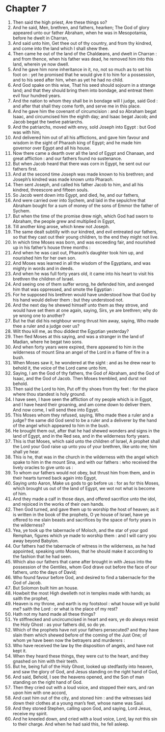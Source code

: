 # Chapter 7

1. Then said the high priest, Are these things so?
2. And he said, Men, brethren, and fathers, hearken; The God of glory appeared unto our father Abraham, when he was in Mesopotamia, before he dwelt in Charran,
3. And said unto him, Get thee out of thy country, and from thy kindred, and come into the land which I shall shew thee.
4. Then came he out of the land of the Chaldæans, and dwelt in Charran : and from thence, when his father was dead, he removed him into this land, wherein ye now dwell.
5. And he gave him none inheritance in it, no, not so much as to set his foot on : yet he promised that he would give it to him for a possession, and to his seed after him, when as yet he had no child.
6. And God spake on this wise, That his seed should sojourn in a strange land; and that they should bring them into bondage, and entreat them evil four hundred years.
7. And the nation to whom they shall be in bondage will I judge, said God : and after that shall they come forth, and serve me in this place.
8. And he gave him the covenant of circumcision : and so Abraham begat Isaac, and circumcised him the eighth day; and Isaac begat Jacob; and Jacob begat the twelve patriarchs.
9. And the patriarchs, moved with envy, sold Joseph into Egypt : but God was with him,
10. And delivered him out of all his afflictions, and gave him favour and wisdom in the sight of Pharaoh king of Egypt; and he made him governor over Egypt and all his house.
11. Now there came a dearth over all the land of Egypt and Chanaan, and great affliction : and our fathers found no sustenance.
12. But when Jacob heard that there was corn in Egypt, he sent out our fathers first.
13. And at the second time Joseph was made known to his brethren; and Joseph’s kindred was made known unto Pharaoh.
14. Then sent Joseph, and called his father Jacob to him, and all his kindred, threescore and fifteen souls.
15. So Jacob went down into Egypt, and died, he, and our fathers,
16. And were carried over into Sychem, and laid in the sepulchre that Abraham bought for a sum of money of the sons of Emmor the father of Sychem.
17. But when the time of the promise drew nigh, which God had sworn to Abraham, the people grew and multiplied in Egypt,
18. Till another king arose, which knew not Joseph.
19. The same dealt subtilly with our kindred, and evil entreated our fathers, so that they cast out their young children, to the end they might not live.
20. In which time Moses was born, and was exceeding fair, and nourished up in his father’s house three months :
21. And when he was cast out, Pharaoh’s daughter took him up, and nourished him for her own son.
22. And Moses was learned in all the wisdom of the Egyptians, and was mighty in words and in deeds.
23. And when he was full forty years old, it came into his heart to visit his brethren the children of Israel.
24. And seeing one of them suffer wrong, he defended him, and avenged him that was oppressed, and smote the Egyptian :
25. For he supposed his brethren would have understood how that God by his hand would deliver them : but they understood not.
26. And the next day he shewed himself unto them as they strove, and would have set them at one again, saying, Sirs, ye are brethren; why do ye wrong one to another?
27. But he that did his neighbour wrong thrust him away, saying, Who made thee a ruler and a judge over us?
28. Wilt thou kill me, as thou diddest the Egyptian yesterday?
29. Then fled Moses at this saying, and was a stranger in the land of Madian, where he begat two sons.
30. And when forty years were expired, there appeared to him in the wilderness of mount Sina an angel of the Lord in a flame of fire in a bush.
31. When Moses saw it, he wondered at the sight : and as he drew near to behold it, the voice of the Lord came unto him,
32. Saying, I am the God of thy fathers, the God of Abraham, and the God of Isaac, and the God of Jacob. Then Moses trembled, and durst not behold.
33. Then said the Lord to him, Put off thy shoes from thy feet : for the place where thou standest is holy ground.
34. I have seen, I have seen the affliction of my people which is in Egypt, and I have heard their groaning, and am come down to deliver them. And now come, I will send thee into Egypt.
35. This Moses whom they refused, saying, Who made thee a ruler and a judge? the same did God send to be a ruler and a deliverer by the hand of the angel which appeared to him in the bush.
36. He brought them out, after that he had shewed wonders and signs in the land of Egypt, and in the Red sea, and in the wilderness forty years.
37. This is that Moses, which said unto the children of Israel, A prophet shall the Lord your God raise up unto you of your brethren, like unto me; him shall ye hear.
38. This is he, that was in the church in the wilderness with the angel which spake to him in the mount Sina, and with our fathers : who received the lively oracles to give unto us :
39. To whom our fathers would not obey, but thrust him from them, and in their hearts turned back again into Egypt,
40. Saying unto Aaron, Make us gods to go before us : for as for this Moses, which brought us out of the land of Egypt, we wot not what is become of him.
41. And they made a calf in those days, and offered sacrifice unto the idol, and rejoiced in the works of their own hands.
42. Then God turned, and gave them up to worship the host of heaven; as it is written in the book of the prophets, O ye house of Israel, have ye offered to me slain beasts and sacrifices by the space of forty years in the wilderness?
43. Yea, ye took up the tabernacle of Moloch, and the star of your god Remphan, figures which ye made to worship them : and I will carry you away beyond Babylon.
44. Our fathers had the tabernacle of witness in the wilderness, as he had appointed, speaking unto Moses, that he should make it according to the fashion that he had seen.
45. Which also our fathers that came after brought in with Jesus into the possession of the Gentiles, whom God drave out before the face of our fathers, unto the days of David;
46. Who found favour before God, and desired to find a tabernacle for the God of Jacob.
47. But Solomon built him an house.
48. Howbeit the most High dwelleth not in temples made with hands; as saith the prophet,
49. Heaven is my throne, and earth is my footstool : what house will ye build me? saith the Lord : or what is the place of my rest?
50. Hath not my hand made all these things?
51. Ye stiffnecked and uncircumcised in heart and ears, ye do always resist the Holy Ghost : as your fathers did, so do ye.
52. Which of the prophets have not your fathers persecuted? and they have slain them which shewed before of the coming of the Just One; of whom ye have been now the betrayers and murderers :
53. Who have received the law by the disposition of angels, and have not kept it.
54. When they heard these things, they were cut to the heart, and they gnashed on him with their teeth.
55. But he, being full of the Holy Ghost, looked up stedfastly into heaven, and saw the glory of God, and Jesus standing on the right hand of God,
56. And said, Behold, I see the heavens opened, and the Son of man standing on the right hand of God.
57. Then they cried out with a loud voice, and stopped their ears, and ran upon him with one accord,
58. And cast him out of the city, and stoned him : and the witnesses laid down their clothes at a young man’s feet, whose name was Saul.
59. And they stoned Stephen, calling upon God, and saying, Lord Jesus, receive my spirit.
60. And he kneeled down, and cried with a loud voice, Lord, lay not this sin to their charge. And when he had said this, he fell asleep.

